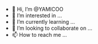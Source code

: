 - 👋 Hi, I’m @YAMICOO
- 👀 I’m interested in ...
- 🌱 I’m currently learning ...
- 💞️ I’m looking to collaborate on ...
- 📫 How to reach me ...

<!---
YAMICOO/YAMICOO is a ✨ special ✨ repository because its `README.md` (this file) appears on your GitHub profile.
You can click the Preview link to take a look at your changes.
--->
